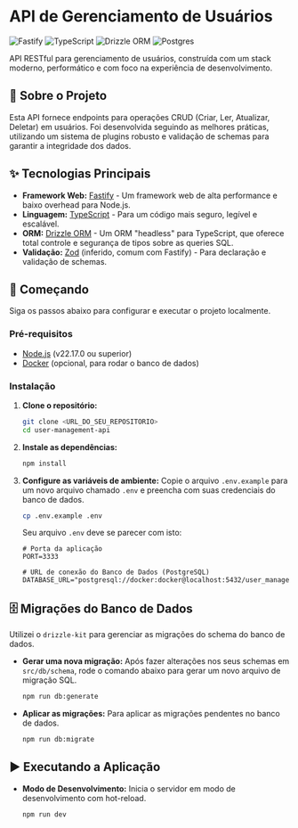 # API de Gerenciamento de Usuários

![Fastify](https://img.shields.io/badge/fastify-%23000000.svg?style=for-the-badge&logo=fastify&logoColor=white)
![TypeScript](https://img.shields.io/badge/typescript-%23007ACC.svg?style=for-the-badge&logo=typescript&logoColor=white)
![Drizzle ORM](https://img.shields.io/badge/Drizzle%20ORM-C5F74F?style=for-the-badge&logo=drizzle&logoColor=black)
![Postgres](https://img.shields.io/badge/postgres-%23316192.svg?style=for-the-badge&logo=postgresql&logoColor=white)

API RESTful para gerenciamento de usuários, construída com um stack moderno, performático e com foco na experiência de desenvolvimento.

## 📜 Sobre o Projeto

Esta API fornece endpoints para operações CRUD (Criar, Ler, Atualizar, Deletar) em usuários. Foi desenvolvida seguindo as melhores práticas, utilizando um sistema de plugins robusto e validação de schemas para garantir a integridade dos dados.

## ✨ Tecnologias Principais

- **Framework Web:** [Fastify](https://www.fastify.io/) - Um framework web de alta performance e baixo overhead para Node.js.
- **Linguagem:** [TypeScript](https://www.typescriptlang.org/) - Para um código mais seguro, legível e escalável.
- **ORM:** [Drizzle ORM](https://orm.drizzle.team/) - Um ORM "headless" para TypeScript, que oferece total controle e segurança de tipos sobre as queries SQL.
- **Validação:** [Zod](https://zod.dev/) (inferido, comum com Fastify) - Para declaração e validação de schemas.

## 🚀 Começando

Siga os passos abaixo para configurar e executar o projeto localmente.

### Pré-requisitos

- [Node.js](https://nodejs.org/) (v22.17.0 ou superior)
- [Docker](https://www.docker.com/) (opcional, para rodar o banco de dados)

### Instalação

1.  **Clone o repositório:**

    ```bash
    git clone <URL_DO_SEU_REPOSITORIO>
    cd user-management-api
    ```

2.  **Instale as dependências:**

    ```bash
    npm install
    ```

3.  **Configure as variáveis de ambiente:**
    Copie o arquivo `.env.example` para um novo arquivo chamado `.env` e preencha com suas credenciais do banco de dados.

    ```bash
    cp .env.example .env
    ```

    Seu arquivo `.env` deve se parecer com isto:

    ```env
    # Porta da aplicação
    PORT=3333

    # URL de conexão do Banco de Dados (PostgreSQL)
    DATABASE_URL="postgresql://docker:docker@localhost:5432/user_management_db"
    ```

## 🗄️ Migrações do Banco de Dados

Utilizei o `drizzle-kit` para gerenciar as migrações do schema do banco de dados.

- **Gerar uma nova migração:**
  Após fazer alterações nos seus schemas em `src/db/schema`, rode o comando abaixo para gerar um novo arquivo de migração SQL.

  ```bash
  npm run db:generate
  ```

- **Aplicar as migrações:**
  Para aplicar as migrações pendentes no banco de dados.
  ```bash
  npm run db:migrate
  ```

## ▶️ Executando a Aplicação

- **Modo de Desenvolvimento:**
  Inicia o servidor em modo de desenvolvimento com hot-reload.
  ```bash
  npm run dev
  ```
